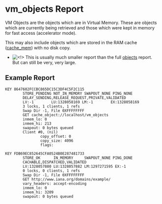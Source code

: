 # vm\_objects Report

VM Objects are the objects which are in Virtual Memory. These are
objects which are currently being retrieved and those which were kept in
memory for fast access (accelerator mode).

This may also include objects which are stored in the RAM cache
([cache\_mem](http://www.squid-cache.org/Doc/config/cache_mem#)) with no
disk copy.

  - ![\<\!\>](https://wiki.squid-cache.org/wiki/squidtheme/img/attention.png)
    This is usually much smaller report than the full
    [objects](/Features/CacheManager/Objects#)
    report. But can still be very, very large.

## Example Report

    KEY 8647602FCCBC865DC15C3DF4C5F2C115
            STORE_PENDING NOT_IN_MEMORY SWAPOUT_NONE PING_NONE   
            DELAY_SENDING,RELEASE_REQUEST,PRIVATE,VALIDATED
            LV:-1        LU:1328058169 LM:-1        EX:1328058169
            3 locks, 1 clients, 1 refs
            Swap Dir -1, File 0XFFFFFFFF
            GET cache_object://localhost/vm_objects
            inmem_lo: 0
            inmem_hi: 213
            swapout: 0 bytes queued
            Client #0, (nil)
                    copy_offset: 0
                    copy_size: 4096
                    flags:
    
    KEY FDB69EC852645CFA0524B0E287481733
            STORE_OK      IN_MEMORY     SWAPOUT_NONE PING_DONE   
            CACHABLE,DISPATCHED,VALIDATED
            LV:1328057880 LU:1328057882 LM:1297271595 EX:-1       
            0 locks, 0 clients, 1 refs
            Swap Dir -1, File 0XFFFFFFFF
            GET http://www.iana.org/domains/example/
            vary_headers: accept-encoding
            inmem_lo: 0
            inmem_hi: 3209
            swapout: 0 bytes queued
